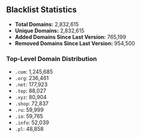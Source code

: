 ## Blacklist Statistics

- **Total Domains:** 2,832,615
- **Unique Domains:** 2,832,615
- **Added Domains Since Last Version:** 765,199
- **Removed Domains Since Last Version:** 954,500

### Top-Level Domain Distribution

-  `.com`: 1,245,685
-  `.org`: 236,461
-  `.net`: 177,923
-  `.top`: 88,027
-  `.xyz`: 80,904
-  `.shop`: 72,837
-  `.ru`: 59,999
-  `.io`: 59,765
-  `.info`: 52,039
-  `.pl`: 48,858

